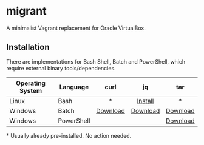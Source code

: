 # migrant
A minimalist Vagrant replacement for Oracle VirtualBox.

## Installation

There are implementations for Bash Shell, Batch and PowerShell, which require
external binary tools/dependencies.

| Operating System | Language   |     curl    |     jq      |    tar      |
|------------------|------------|:-----------:|:-----------:|:-----------:|
| Linux            | Bash       |      *      |[Install][0] |     *       |
| Windows          | Batch      |[Download][1]|[Download][2]|[Download][3]|
| Windows          | PowerShell |             |             |[Download][3]|

\* Usually already pre-installed. No action needed.

[0]: https://jqlang.org/download/
[1]: https://curl.se/windows/
[2]: https://jqlang.org/
[3]: https://gnuwin32.sourceforge.net/packages/gtar.htm
